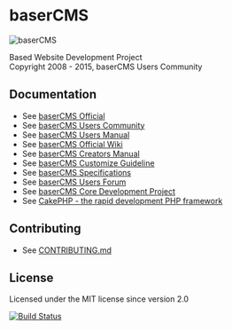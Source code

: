 baserCMS
==========
![baserCMS](http://basercms.net/img/basercms_logo.png)

Based Website Development Project  
Copyright 2008 - 2015, baserCMS Users Community

Documentation
-------------

- See [baserCMS Official](http://basercms.net/)
- See [baserCMS Users Community](http://basercms.net/community)
- See [baserCMS Users Manual](http://doc.basercms.net/)
- See [baserCMS Official Wiki](http://wiki.basercms.net/)
- See [baserCMS Creators Manual](http://basercms.net/manuals/3/index)
- See [baserCMS Customize Guideline](http://basercms.net/manuals/customize_guideline)
- See [baserCMS Specifications](https://github.com/baserproject/basercms-docs)
- See [baserCMS Users Forum](http://forum.basercms.net/)
- See [baserCMS Core Development Project](http://project.e-catchup.jp/projects/basercms) 
- See [CakePHP - the rapid development PHP framework](http://cakephp.jp)


Contributing
-------------

- See [CONTRIBUTING.md](https://github.com/baserproject/basercms/blob/master/CONTRIBUTING.md)

License
-------

Licensed under the MIT license since version 2.0

[![Build Status](https://travis-ci.org/baserproject/basercms.svg?branch=dev-4)](https://travis-ci.org/baserproject/basercms)